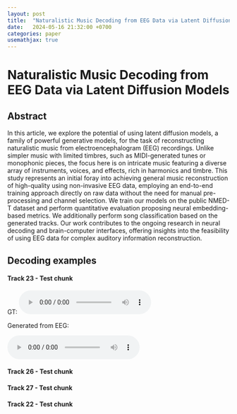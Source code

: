 ```yaml
---
layout: post
title:  "Naturalistic Music Decoding from EEG Data via Latent Diffusion Models"
date:   2024-05-16 21:32:00 +0700
categories: paper
usemathjax: true
---
```



# Naturalistic Music Decoding from EEG Data via Latent Diffusion Models

## Abstract

In this article, we explore the potential of using latent diffusion models, a family of powerful generative models, for the task of reconstructing naturalistic music from electroencephalogram (EEG) recordings. Unlike simpler music with limited timbres, such as MIDI-generated tunes or monophonic pieces, the focus here is on intricate music featuring a diverse array of instruments, voices, and effects, rich in harmonics and timbre. This study represents an initial foray into achieving general music reconstruction of high-quality using non-invasive EEG data, employing an end-to-end training approach directly on raw data without the need for manual pre-processing and channel selection. We train our models on the public NMED-T dataset and perform quantitative evaluation proposing neural embedding-based metrics. We additionally perform song classification based on the generated tracks. Our work contributes to the ongoing research in neural decoding and brain-computer interfaces, offering insights into the feasibility of using EEG data for complex auditory information reconstruction.

## Decoding examples


#### Track 23 - Test chunk

GT: <audio src="/assets/audio/brainwave/1/gt.wav" controls>
Your browser does not support the audio element.
</audio> 

Generated from EEG: 

<audio src="/assets/audio/brainwave/1/gen.wav" controls>
Your browser does not support the audio element.
</audio> 

#### Track 26 - Test chunk

#### Track 27 - Test chunk

#### Track 22 - Test chunk



